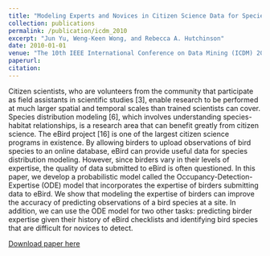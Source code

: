 ```yaml
---
title: "Modeling Experts and Novices in Citizen Science Data for Species Distribution Modeling."
collection: publications
permalink: /publication/icdm_2010
excerpt: "Jun Yu, Weng-Keen Wong, and Rebecca A. Hutchinson"
date: 2010-01-01
venue: "The 10th IEEE International Conference on Data Mining (ICDM) 2010"
paperurl:
citation:
---
```

Citizen scientists, who are volunteers from the community that participate as field assistants in scientific studies [3], enable research to be performed at much larger spatial and temporal scales than trained scientists can cover. Species distribution modeling [6], which involves understanding species-habitat relationships, is a research area that can benefit greatly from citizen science. The eBird project [16] is one of the largest citizen science programs in existence. By allowing birders to upload observations of bird species to an online database, eBird can provide useful data for species distribution modeling. However, since birders vary in their levels of expertise, the quality of data submitted to eBird is often questioned. In this paper, we develop a probabilistic model called the Occupancy-Detection-Expertise (ODE) model that incorporates the expertise of birders submitting data to eBird. We show that modeling the expertise of birders can improve the accuracy of predicting observations of a bird species at a site. In addition, we can use the ODE model for two other tasks: predicting birder expertise given their history of eBird checklists and identifying bird species that are difficult for novices to detect.

[Download paper here](https://github.com/zariable/zariable.github.io/blob/master/files/icdm_2010.pdf)